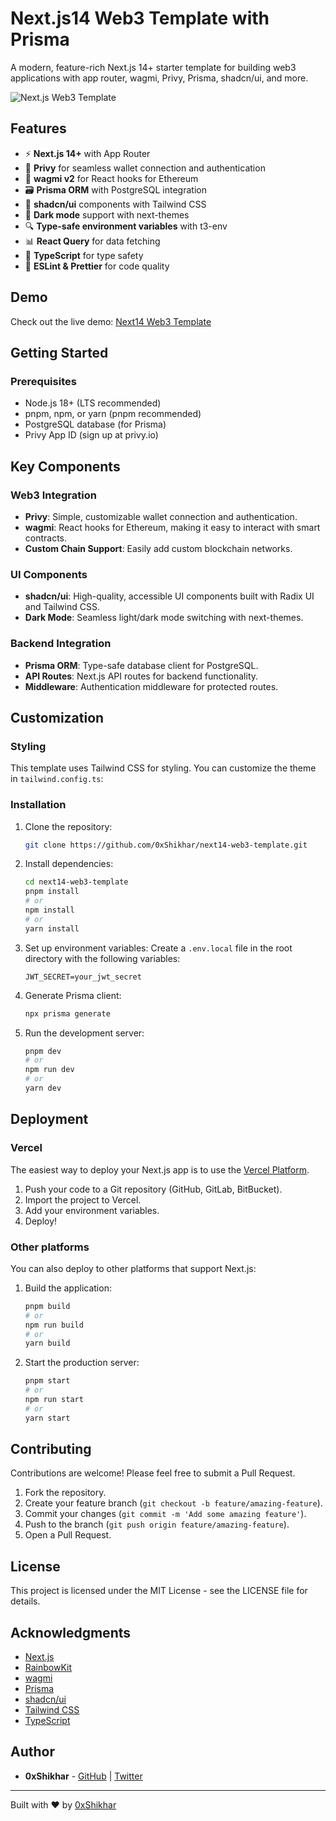 # Next.js14 Web3 Template with Prisma

A modern, feature-rich Next.js 14+ starter template for building web3 applications with app router, wagmi, Privy, Prisma, shadcn/ui, and more.

![Next.js Web3 Template](https://github.com/0xShikhar/next14-web3-template/raw/main/public/og.jpg)

## Features

- ⚡️ **Next.js 14+** with App Router
- 🔐 **Privy** for seamless wallet connection and authentication
- 🧰 **wagmi v2** for React hooks for Ethereum
- 🗃️ **Prisma ORM** with PostgreSQL integration
- 🎨 **shadcn/ui** components with Tailwind CSS
- 🌙 **Dark mode** support with next-themes
- 🔍 **Type-safe environment variables** with t3-env
- 📊 **React Query** for data fetching
- 🧩 **TypeScript** for type safety
- 🔧 **ESLint & Prettier** for code quality

## Demo

Check out the live demo: [Next14 Web3 Template](https://github.com/0xShikhar/next14-web3-template)

## Getting Started

### Prerequisites

- Node.js 18+ (LTS recommended)
- pnpm, npm, or yarn (pnpm recommended)
- PostgreSQL database (for Prisma)
- Privy App ID (sign up at privy.io)

## Key Components

### Web3 Integration

- **Privy**: Simple, customizable wallet connection and authentication.
- **wagmi**: React hooks for Ethereum, making it easy to interact with smart contracts.
- **Custom Chain Support**: Easily add custom blockchain networks.

### UI Components

- **shadcn/ui**: High-quality, accessible UI components built with Radix UI and Tailwind CSS.
- **Dark Mode**: Seamless light/dark mode switching with next-themes.

### Backend Integration

- **Prisma ORM**: Type-safe database client for PostgreSQL.
- **API Routes**: Next.js API routes for backend functionality.
- **Middleware**: Authentication middleware for protected routes.

## Customization

### Styling

This template uses Tailwind CSS for styling. You can customize the theme in `tailwind.config.ts`:

### Installation

1. Clone the repository:
   ```bash
   git clone https://github.com/0xShikhar/next14-web3-template.git
   ```

2. Install dependencies:
   ```bash
   cd next14-web3-template
   pnpm install
   # or
   npm install
   # or
   yarn install
   ```

3. Set up environment variables:
   Create a `.env.local` file in the root directory with the following variables:
   ```
   JWT_SECRET=your_jwt_secret
   ```

4. Generate Prisma client:
   ```bash
   npx prisma generate
   ```

5. Run the development server:
   ```bash
   pnpm dev
   # or
   npm run dev
   # or
   yarn dev
   ```

## Deployment

### Vercel

The easiest way to deploy your Next.js app is to use the [Vercel Platform](https://vercel.com/new).

1. Push your code to a Git repository (GitHub, GitLab, BitBucket).
2. Import the project to Vercel.
3. Add your environment variables.
4. Deploy!

### Other platforms

You can also deploy to other platforms that support Next.js:

1. Build the application:
   ```bash
   pnpm build
   # or
   npm run build
   # or
   yarn build
   ```

2. Start the production server:
   ```bash
   pnpm start
   # or
   npm run start
   # or
   yarn start
   ```

## Contributing

Contributions are welcome! Please feel free to submit a Pull Request.

1. Fork the repository.
2. Create your feature branch (`git checkout -b feature/amazing-feature`).
3. Commit your changes (`git commit -m 'Add some amazing feature'`).
4. Push to the branch (`git push origin feature/amazing-feature`).
5. Open a Pull Request.

## License

This project is licensed under the MIT License - see the LICENSE file for details.

## Acknowledgments

- [Next.js](https://nextjs.org/)
- [RainbowKit](https://www.rainbowkit.com/)
- [wagmi](https://wagmi.sh/)
- [Prisma](https://www.prisma.io/)
- [shadcn/ui](https://ui.shadcn.com/)
- [Tailwind CSS](https://tailwindcss.com/)
- [TypeScript](https://www.typescriptlang.org/)

## Author

- **0xShikhar** - [GitHub](https://github.com/0xShikhar) | [Twitter](https://twitter.com/0xshikhar)

---

Built with ❤️ by [0xShikhar](https://0xshikhar.xyz)
